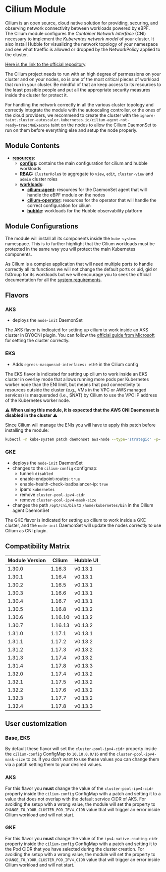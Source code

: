 # Cilium Module

Cilium is an open source, cloud native solution for providing, securing, and observing network connectivity
between workloads powered by eBPF.  
The Cilium module configures the *Container Network Interface* (CNI) necessary to implement the
*Kuberentes network model* of your cluster. It also install Hubble for visualizing the network topology of your
namespace and see what traeffic is allowed or dropped by the NetworkPolicy applied to the cluster.

[Here is the link to the official repository].

The Cilium project needs to run with an high degree of permessions on your cluster and on your nodes, so is one of
the most critical pieces of workload that run in your cluster. Be mindful of that an keep access to its resources to
the least possible people and put all the appropriate security measures inside the cluster for protect it.

For handling the network correctly in all the various cluster topology and correctly integrate the module with
the autoscaling controller, or the ones of the cloud providers, we recommend to create the cluster with the
`ignore-taint.cluster-autoscaler.kubernetes.io/cilium-agent-not-ready=true:NoExecute` taint on the nodes to allow
the Cilium DaemonSet to run on them before everything else and setup the node properly.

## Module Contents

- **[resources](./base/resources)**:
  - **[configs](./base/resources/configs):** contains the main configuration for cilium and hubble workloads
  - **[RBAC](./base/resources/rbac):** `ClusterRole`s to aggregate to `view`, `edit`, `cluster-view` and `admin`
			cluster roles
  - **[workloads](./base/resources/workloads):**
    - **[cilium-agent](./base/resources/workloads/cilium-agent):** resources for the DaemonSet agent that will handle the
				eBPF module on the nodes
    - **[cilium-operator](./base/resources/workloads/cilium-operator):** resources for the operator that will handle the
				correct configuration for cilium
    - **[hubble](./base/resources/workloads/hubble):** workloads for the Hubble observability platform

## Module Configurations

The module will install all its components inside the `kube-system` namespace. This is to further highlight that
the Cilium workloads must be protected in the same way you will protect the main Kubernetes components.

As Cilium is a complex application that will need multiple ports to handle correctly all its functions we will not
change the default ports or uid, gid or fsGroup for its workloads but we will encourage you to seek the official
documentation for all the [system requirements].

## Flavors

### AKS

- deploys the `node-init` DaemonSet

The AKS flavor is indicated for setting up cilium to work inside an AKS cluster in BYOCNI plugin. You can follow
the [official guide from Microsoft] for setting the cluster correctly.

### EKS

- Adds `egress-masquerad-interfaces: eth0` in the Cilium config

The EKS flavor is indicated for setting up cilium to work inside an EKS cluster in overlay mode that allows running
more pods per Kubernetes worker node than the ENI limit, but means that pod connectivity to resources outside the
cluster (e.g., VMs in the VPC or AWS managed services) is masqueraded (i.e., SNAT) by Cilium to use the VPC IP address
of the Kubernetes worker node.

**:warning: When using this module, it is expected that the AWS CNI Daemonset is disabled in the cluster :warning:**

Since Cilium will manage the ENIs you will have to apply this patch before installing the module:

```bash
kubectl -n kube-system patch daemonset aws-node --type='strategic' -p='{"spec":{"template":{"spec":{"nodeSelector":{"io.cilium/aws-node-enabled":"true"}}}}}'
```

### GKE

- deploys the `node-init` DaemonSet
- changes to the `cilium-config` configmap:
  - tunnel: `disabled`
  - enable-endpoint-routes: `true`
  - enable-health-check-loadbalancer-ip: `true`
  - ipam: `kubernetes`
  - remove `cluster-pool-ipv4-cidr`
  - remove `cluster-pool-ipv4-mask-size`
- changes the path `/opt/cni/bin` to `/home/kubernetes/bin` in the Cilium agent DaemonSet

The GKE flavor is indicated for setting up cilium to work inside a GKE cluster, and the `node-init` DaemonSet will
update the nodes correctly to use Cilium as CNI plugin.

## Compatibility Matrix

| Module Version | Cilium           | Hubble UI   |
|----------------|------------------|-------------|
| 1.30.0         | 1.16.3           | v0.13.1     |
| 1.30.1         | 1.16.4           | v0.13.1     |
| 1.30.2         | 1.16.5           | v0.13.1     |
| 1.30.3         | 1.16.6           | v0.13.1     |
| 1.30.4         | 1.16.7           | v0.13.1     |
| 1.30.5         | 1.16.8           | v0.13.2     |
| 1.30.6         | 1.16.10          | v0.13.2     |
| 1.30.7         | 1.16.13          | v0.13.2     |
| 1.31.0         | 1.17.1           | v0.13.1     |
| 1.31.1         | 1.17.2           | v0.13.2     |
| 1.31.2         | 1.17.3           | v0.13.2     |
| 1.31.3         | 1.17.4           | v0.13.2     |
| 1.31.4         | 1.17.8           | v0.13.3     |
| 1.32.0         | 1.17.4           | v0.13.2     |
| 1.32.1         | 1.17.5           | v0.13.2     |
| 1.32.2         | 1.17.6           | v0.13.2     |
| 1.32.3         | 1.17.7           | v0.13.2     |
| 1.32.4         | 1.17.8           | v0.13.3     |

## User customization

### Base, EKS

By default these flavor will set the `cluster-pool-ipv4-cidr` property inside the `cilium-config` ConfigMap to
`10.10.0.0/16` and the `cluster-pool-ipv4-mask-size` to `24`. If you don’t want to use these values you can change them
via a patch setting them to your desired values.

### AKS

For this flavor you **must** change the value of the `cluster-pool-ipv4-cidr`  property inside the `cilium-config`
ConfigMap with a patch and setting it to a value that does not overlap with the default service CIDR of AKS. For
avoiding the setup with a wrong value, the module will set the property to `CHANGE_TO_YOUR_CLUSTER_POD_IPV4_CIDR`
value that will trigger an error inside Cilium workload and will not start.

### GKE

For this flavor you **must** change the value of the `ipv4-native-routing-cidr` property inside the `cilium-config`
ConfigMap with a patch and setting it to the Pod CIDR that you have selected during the cluster creation. For
avoiding the setup with a wrong value, the module will set the property to `CHANGE_TO_YOUR_CLUSTER_POD_IPV4_CIDR`
value that will trigger an error inside Cilium workload and will not start.

[Here is the link to the official repository]: https://github.com/cilium/cilium "Cilium GitHub Repository"
[system requirements]: https://docs.cilium.io/en/v1.17/operations/system_requirements/ "Cilium System Requirements"
[official guide from Microsoft]: https://learn.microsoft.com/en-us/azure/aks/use-byo-cni "Bring your own Container Network Interface plugin with Azure Kubernetes Service"
